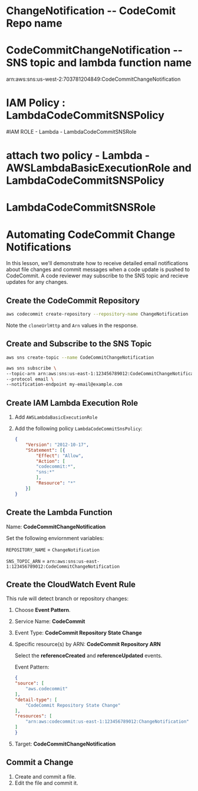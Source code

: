 
# ChangeNotification  -- CodeComit Repo name 
# CodeCommitChangeNotification  -- SNS topic  and lambda function name 
arn:aws:sns:us-west-2:703781204849:CodeCommitChangeNotification
# IAM Policy : LambdaCodeCommitSNSPolicy
#IAM ROLE - Lambda - LambdaCodeCommitSNSRole 
# attach two policy - Lambda - AWSLambdaBasicExecutionRole  and LambdaCodeCommitSNSPolicy
# LambdaCodeCommitSNSRole 





# Automating CodeCommit Change Notifications

In this lesson, we'll demonstrate how to receive detailed email notifications
about file changes and commit messages when a code update is pushed to
CodeCommit. A code reviewer may subscribe to the SNS topic and recieve updates
for any changes.

## Create the CodeCommit Repository

```sh
aws codecommit create-repository --repository-name ChangeNotification
```

Note the `cloneUrlHttp` and `Arn` values in the response.

## Create and Subscribe to the SNS Topic

```sh
aws sns create-topic --name CodeCommitChangeNotification

aws sns subscribe \
--topic-arn arn:aws:sns:us-east-1:123456789012:CodeCommitChangeNotification \
--protocol email \
--notification-endpoint my-email@example.com
```

## Create IAM Lambda Execution Role

1. Add `AWSLambdaBasicExecutionRole`
2. Add the following policy `LambdaCodeCommitSnsPolicy`:

    ```json
    {
        "Version": "2012-10-17",
        "Statement": [{
            "Effect": "Allow",
            "Action": [
            "codecommit:*",
            "sns:*"
            ],
            "Resource": "*"
        }]
    }
    ```

## Create the Lambda Function

Name: **CodeCommitChangeNotification**

Set the following enviornment variables:

`REPOSITORY_NAME` = `ChangeNotification`

`SNS_TOPIC_ARN` = `arn:aws:sns:us-east-1:123456789012:CodeCommitChangeNotification`

## Create the CloudWatch Event Rule

This rule will detect branch or repository changes:

1. Choose **Event Pattern**.
2. Service Name: **CodeCommit**
3. Event Type: **CodeCommit Repository State Change**
4. Specific resource(s) by ARN: **CodeCommit Repository ARN**

    Select the **referenceCreated** and **referenceUpdated** events.

    Event Pattern:

    ```json
    {
    "source": [
        "aws.codecommit"
    ],
    "detail-type": [
        "CodeCommit Repository State Change"
    ],
    "resources": [
        "arn:aws:codecommit:us-east-1:123456789012:ChangeNotification"
    ]
    }
    ```

5. Target: **CodeCommitChangeNotification**

## Commit a Change

1. Create and commit a file.
2. Edit the file and commit it.